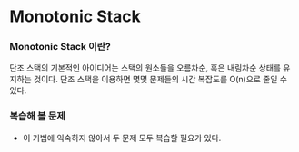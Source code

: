 # Monotonic Stack

### Monotonic Stack 이란?

단조 스택의 기본적인 아이디어는 스택의 원소들을 오름차순, 혹은 내림차순 상태를 유지하는 것이다. 단조 스택을 이용하면 몇몇 문제들의 시간 복잡도를 O(n)으로 줄일 수 있다.


### 복습해 볼 문제

- 이 기법에 익숙하지 않아서 두 문제 모두 복습할 필요가 있다.
